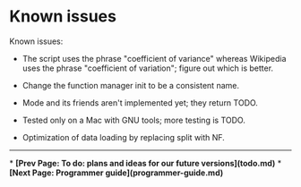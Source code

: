# Known issues


Known issues:

  * The script uses the phrase "coefficient of variance" whereas Wikipedia uses the phrase "coefficient of variation"; figure out which is better.

  * Change the function manager init to be a consistent name.

  * Mode and its friends aren't implemented yet; they return TODO.

  * Tested only on a Mac with GNU tools; more testing is TODO.

  * Optimization of data loading by replacing split with NF.


<p><hr><nav>
* <b>[Prev Page: To do: plans and ideas for our future versions](todo.md)</b>
* <b>[Next Page: Programmer guide](programmer-guide.md)</b>
</nav>
